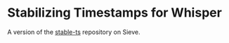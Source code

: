 # Stabilizing Timestamps for Whisper

A version of the [stable-ts](https://github.com/jianfch/stable-ts) repository on Sieve.